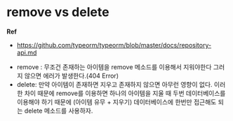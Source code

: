 # remove vs delete

**Ref**

* https://github.com/typeorm/typeorm/blob/master/docs/repository-api.md

- remove : 무조건 존재하는 아이템을 remove 메소드를 이용해서 지워야한다 그러지 않으면 에러가 발생한다.(404 Error)
- delete: 만약 아이템이 존재하면 지우고 존재하지 않으면 아무런 영향이 없다. 이러한 차이 때문에 remove를 이용하면 하나의 아이템을 지울 때 두번 데이터베이스를 이용해야 하기 때문에 (아이템 유무 + 지우기) 데이터베이스에 한번만 접근해도 되는 delete 메소드를 사용하자.

## 
